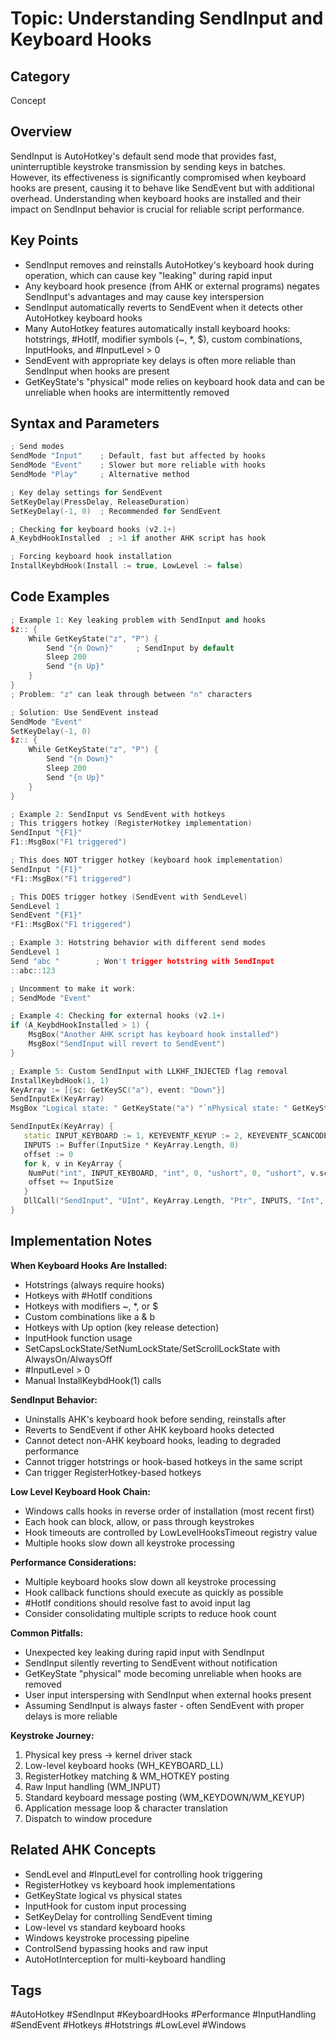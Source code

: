 # Topic: Understanding SendInput and Keyboard Hooks

## Category

Concept

## Overview

SendInput is AutoHotkey's default send mode that provides fast, uninterruptible keystroke transmission by sending keys in batches. However, its effectiveness is significantly compromised when keyboard hooks are present, causing it to behave like SendEvent but with additional overhead. Understanding when keyboard hooks are installed and their impact on SendInput behavior is crucial for reliable script performance.

## Key Points

- SendInput removes and reinstalls AutoHotkey's keyboard hook during operation, which can cause key "leaking" during rapid input
- Any keyboard hook presence (from AHK or external programs) negates SendInput's advantages and may cause key interspersion
- SendInput automatically reverts to SendEvent when it detects other AutoHotkey keyboard hooks
- Many AutoHotkey features automatically install keyboard hooks: hotstrings, #HotIf, modifier symbols (~, *, $), custom combinations, InputHooks, and #InputLevel > 0
- SendEvent with appropriate key delays is often more reliable than SendInput when hooks are present
- GetKeyState's "physical" mode relies on keyboard hook data and can be unreliable when hooks are intermittently removed

## Syntax and Parameters

```cpp
; Send modes
SendMode "Input"    ; Default, fast but affected by hooks
SendMode "Event"    ; Slower but more reliable with hooks
SendMode "Play"     ; Alternative method

; Key delay settings for SendEvent
SetKeyDelay(PressDelay, ReleaseDuration)
SetKeyDelay(-1, 0)  ; Recommended for SendEvent

; Checking for keyboard hooks (v2.1+)
A_KeybdHookInstalled  ; >1 if another AHK script has hook

; Forcing keyboard hook installation
InstallKeybdHook(Install := true, LowLevel := false)
```

## Code Examples

```cpp
; Example 1: Key leaking problem with SendInput and hooks
$z:: {
    While GetKeyState("z", "P") {
        Send "{n Down}"     ; SendInput by default
        Sleep 200
        Send "{n Up}"
    }
}
; Problem: "z" can leak through between "n" characters

; Solution: Use SendEvent instead
SendMode "Event"
SetKeyDelay(-1, 0)
$z:: {
    While GetKeyState("z", "P") {
        Send "{n Down}"
        Sleep 200
        Send "{n Up}"
    }
}

; Example 2: SendInput vs SendEvent with hotkeys
; This triggers hotkey (RegisterHotkey implementation)
SendInput "{F1}"
F1::MsgBox("F1 triggered")

; This does NOT trigger hotkey (keyboard hook implementation)
SendInput "{F1}"
*F1::MsgBox("F1 triggered")

; This DOES trigger hotkey (SendEvent with SendLevel)
SendLevel 1
SendEvent "{F1}"
*F1::MsgBox("F1 triggered")

; Example 3: Hotstring behavior with different send modes
SendLevel 1
Send "abc "        ; Won't trigger hotstring with SendInput
::abc::123

; Uncomment to make it work:
; SendMode "Event"

; Example 4: Checking for external hooks (v2.1+)
if (A_KeybdHookInstalled > 1) {
    MsgBox("Another AHK script has keyboard hook installed")
    MsgBox("SendInput will revert to SendEvent")
}

; Example 5: Custom SendInput with LLKHF_INJECTED flag removal
InstallKeybdHook(1, 1)
KeyArray := [{sc: GetKeySC("a"), event: "Down"}]
SendInputEx(KeyArray)
MsgBox "Logical state: " GetKeyState("a") "`nPhysical state: " GetKeyState("a", "P")

SendInputEx(KeyArray) {
   static INPUT_KEYBOARD := 1, KEYEVENTF_KEYUP := 2, KEYEVENTF_SCANCODE := 8, InputSize := 16 + A_PtrSize*3
   INPUTS := Buffer(InputSize * KeyArray.Length, 0)
   offset := 0
   for k, v in KeyArray {
    NumPut("int", INPUT_KEYBOARD, "int", 0, "ushort", 0, "ushort", v.sc & 0xFF, "int", (v.event = "Up" ? KEYEVENTF_KEYUP : 0) | KEYEVENTF_SCANCODE | (v.sc >> 8), "int", 0, "int", 0, "int", 0xFFC3D44E, INPUTS, offset)
    offset += InputSize
   }
   DllCall("SendInput", "UInt", KeyArray.Length, "Ptr", INPUTS, "Int", InputSize)
}
```

## Implementation Notes

**When Keyboard Hooks Are Installed:**
- Hotstrings (always require hooks)
- Hotkeys with #HotIf conditions
- Hotkeys with modifiers ~, *, or $
- Custom combinations like a & b
- Hotkeys with Up option (key release detection)
- InputHook function usage
- SetCapsLockState/SetNumLockState/SetScrollLockState with AlwaysOn/AlwaysOff
- #InputLevel > 0
- Manual InstallKeybdHook(1) calls

**SendInput Behavior:**
- Uninstalls AHK's keyboard hook before sending, reinstalls after
- Reverts to SendEvent if other AHK keyboard hooks detected
- Cannot detect non-AHK keyboard hooks, leading to degraded performance
- Cannot trigger hotstrings or hook-based hotkeys in the same script
- Can trigger RegisterHotkey-based hotkeys

**Low Level Keyboard Hook Chain:**
- Windows calls hooks in reverse order of installation (most recent first)
- Each hook can block, allow, or pass through keystrokes
- Hook timeouts are controlled by LowLevelHooksTimeout registry value
- Multiple hooks slow down all keystroke processing

**Performance Considerations:**
- Multiple keyboard hooks slow down all keystroke processing
- Hook callback functions should execute as quickly as possible
- #HotIf conditions should resolve fast to avoid input lag
- Consider consolidating multiple scripts to reduce hook count

**Common Pitfalls:**
- Unexpected key leaking during rapid input with SendInput
- SendInput silently reverting to SendEvent without notification
- GetKeyState "physical" mode becoming unreliable when hooks are removed
- User input interspersing with SendInput when external hooks present
- Assuming SendInput is always faster - often SendEvent with proper delays is more reliable

**Keystroke Journey:**
1. Physical key press → kernel driver stack
2. Low-level keyboard hooks (WH_KEYBOARD_LL)
3. RegisterHotkey matching & WM_HOTKEY posting
4. Raw Input handling (WM_INPUT)
5. Standard keyboard message posting (WM_KEYDOWN/WM_KEYUP)
6. Application message loop & character translation
7. Dispatch to window procedure

## Related AHK Concepts

- SendLevel and #InputLevel for controlling hook triggering
- RegisterHotkey vs keyboard hook implementations
- GetKeyState logical vs physical states
- InputHook for custom input processing
- SetKeyDelay for controlling SendEvent timing
- Low-level vs standard keyboard hooks
- Windows keystroke processing pipeline
- ControlSend bypassing hooks and raw input
- AutoHotInterception for multi-keyboard handling

## Tags

#AutoHotkey #SendInput #KeyboardHooks #Performance #InputHandling #SendEvent #Hotkeys #Hotstrings #LowLevel #Windows